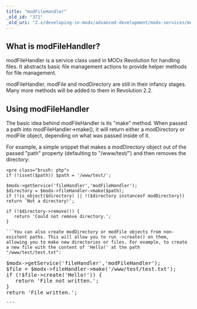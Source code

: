 ```yaml
---
title: "modFileHandler"
_old_id: "371"
_old_uri: "2.x/developing-in-modx/advanced-development/modx-services/modfilehandler"
---
```


## What is modFileHandler?

modFileHandler is a service class used in MODx Revolution for handling files. It abstracts basic file management actions to provide helper methods for file management.

modFileHandler, modFile and modDirectory are still in their infancy stages. Many more methods will be added to them in Revolution 2.2.

## Using modFileHandler

The basic idea behind modFileHandler is its "make" method. When passed a path into modFileHandler->make(), it will return either a modDirectory or modFile object, depending on what was passed inside of it.

For example, a simple snippet that makes a modDirectory object out of the passed "path" property (defaulting to "/www/test/") and then removes the directory:

```
<pre class="brush: php">
if (!isset($path)) $path = '/www/test/';

$modx->getService('fileHandler','modFileHandler');
$directory = $modx->fileHandler->make($path);
if (!is_object($directory) || !($directory instanceof modDirectory)) return 'Not a directory!';

if (!$directory->remove()) {
   return 'Could not remove directory.';
}

```You can also create modDirectory or modFile objects from non-existent paths. This will allow you to run ->create() on them, allowing you to make new directories or files. For example, to create a new file with the content of 'Hello!' at the path "/www/test/test.txt":

```
<pre class="brush: php">
$modx->getService('fileHandler','modFileHandler');
$file = $modx->fileHandler->make('/www/test/test.txt');
if (!$file->create('Hello!')) {
   return 'File not written.';
}
return 'File written.';

```